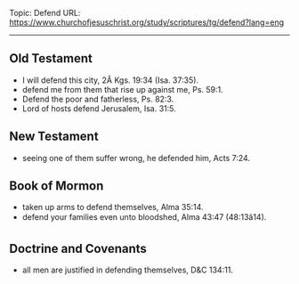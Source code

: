 Topic: Defend
URL: https://www.churchofjesuschrist.org/study/scriptures/tg/defend?lang=eng

---

## Old Testament

- I will defend this city, 2Â Kgs. 19:34 (Isa. 37:35).
- defend me from them that rise up against me, Ps. 59:1.
- Defend the poor and fatherless, Ps. 82:3.
- Lord of hosts defend Jerusalem, Isa. 31:5.

## New Testament

- seeing one of them suffer wrong, he defended him, Acts 7:24.

## Book of Mormon

- taken up arms to defend themselves, Alma 35:14.
- defend your families even unto bloodshed, Alma 43:47 (48:13â14).

## Doctrine and Covenants

- all men are justified in defending themselves, D&C 134:11.

